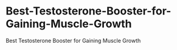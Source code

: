 # Best-Testosterone-Booster-for-Gaining-Muscle-Growth
Best Testosterone Booster for Gaining Muscle Growth
